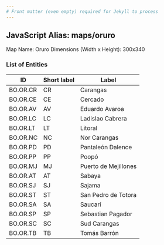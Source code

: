 ```yaml
---
# Front matter (even empty) required for Jekyll to process
---
```


## JavaScript Alias: maps/oruro

Map Name: Oruro
Dimensions (Width x Height): 300x340





### List of Entities

ID | Short label | Label
---|---|---|
BO.OR.CR|CR|Carangas
BO.OR.CE|CE|Cercado
BO.OR.AV|AV|Eduardo Avaroa
BO.OR.LC|LC|Ladislao Cabrera
BO.OR.LT|LT|Litoral
BO.OR.NC|NC|Nor Carangas
BO.OR.PD|PD|Pantaleón Dalence
BO.OR.PP|PP|Poopó
BO.OR.MJ|MJ|Puerto de Mejillones
BO.OR.AT|AT|Sabaya
BO.OR.SJ|SJ|Sajama
BO.OR.ST|ST|San Pedro de Totora
BO.OR.SA|SA|Saucarí
BO.OR.SP|SP|Sebastian Pagador
BO.OR.SC|SC|Sud Carangas
BO.OR.TB|TB|Tomás Barrón
